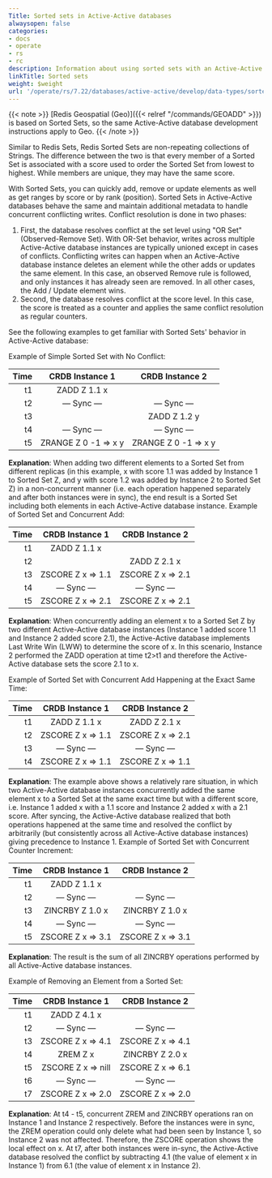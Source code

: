 ```yaml
---
Title: Sorted sets in Active-Active databases
alwaysopen: false
categories:
- docs
- operate
- rs
- rc
description: Information about using sorted sets with an Active-Active database.
linkTitle: Sorted sets
weight: $weight
url: '/operate/rs/7.22/databases/active-active/develop/data-types/sorted-sets/'
---
```

{{< note >}}
[Redis Geospatial (Geo)]({{< relref "/commands/GEOADD" >}}) is based on Sorted Sets, so the same Active-Active database development instructions apply to Geo.
{{< /note >}}

Similar to Redis Sets, Redis Sorted Sets are non-repeating collections
of Strings. The difference between the two is that every member of a
Sorted Set is associated with a score used to order the Sorted Set from
lowest to highest. While members are unique, they may have the same
score.

With Sorted Sets, you can quickly add, remove or update elements as
well as get ranges by score or by rank (position). Sorted Sets in Active-Active databases
behave the same and maintain additional metadata to handle concurrent
conflicting writes. Conflict resolution is done in two
phases:

1. First, the database resolves conflict at the set level using "OR
    Set" (Observed-Remove Set). With OR-Set behavior, writes across
    multiple Active-Active database instances are typically unioned except in cases of
    conflicts. Conflicting writes can happen when an Active-Active database instance
    deletes an element while the other adds or updates the same element.
    In this case, an observed Remove rule is followed, and only
    instances it has already seen are removed. In all other cases, the
    Add / Update element wins.
1. Second, the database resolves conflict at the score level. In this
    case, the score is treated as a counter and applies the same
    conflict resolution as regular counters.

See the following examples to get familiar with Sorted Sets'
behavior in Active-Active database:

Example of Simple Sorted Set with No
Conflict:

|  **Time** | **CRDB Instance 1** | **CRDB Instance 2** |
|  ------: | :------: | :------: |
|  t1 | ZADD Z 1.1 x |  |
|  t2 | — Sync — | — Sync — |
|  t3 |  | ZADD Z 1.2 y |
|  t4 | — Sync — | — Sync — |
|  t5 | ZRANGE Z 0 -1 => x y | ZRANGE Z 0 -1 => x y |

**Explanation**:
When adding two different elements to a Sorted Set from different
replicas (in this example, x with score 1.1 was added by Instance 1 to
Sorted Set Z, and y with score 1.2 was added by Instance 2 to Sorted Set
Z) in a non-concurrent manner (i.e. each operation happened separately
and after both instances were in sync), the end result is a Sorted
Set including both elements in each Active-Active database instance.
Example of Sorted Set and Concurrent
Add:

|  **Time** | **CRDB Instance 1** | **CRDB Instance 2** |
|  ------: | :------: | :------: |
|  t1 | ZADD Z 1.1 x |  |
|  t2 |  | ZADD Z 2.1 x |
|  t3 | ZSCORE Z x => 1.1 | ZSCORE Z x => 2.1 |
|  t4 | — Sync — | — Sync — |
|  t5 | ZSCORE Z x => 2.1 | ZSCORE Z x => 2.1 |

**Explanation**:
When concurrently adding an element x to a Sorted Set Z by two different
Active-Active database instances (Instance 1 added score 1.1 and Instance 2 added score
2.1), the Active-Active database implements Last Write Win (LWW) to determine the score of
x. In this scenario, Instance 2 performed the ZADD operation at time
t2\>t1 and therefore the Active-Active database sets the score 2.1 to
x.

Example of Sorted Set with Concurrent Add Happening at the Exact Same
Time:

|  **Time** | **CRDB Instance 1** | **CRDB Instance 2** |
|  ------: | :------: | :------: |
|  t1 | ZADD Z 1.1 x | ZADD Z 2.1 x |
|  t2 | ZSCORE Z x => 1.1 | ZSCORE Z x => 2.1 |
|  t3 | — Sync — | — Sync — |
|  t4 | ZSCORE Z x => 1.1 | ZSCORE Z x => 1.1 |

**Explanation**:
The example above shows a relatively rare situation, in which two Active-Active database
instances concurrently added the same element x to a Sorted Set at the
same exact time but with a different score, i.e. Instance 1 added x with
a 1.1 score and Instance 2 added x with a 2.1 score. After syncing, the
Active-Active database realized that both operations happened at the same time and
resolved the conflict by arbitrarily (but consistently across all Active-Active database
instances) giving precedence to Instance 1.
Example of Sorted Set with Concurrent Counter
Increment:

|  **Time** | **CRDB Instance 1** | **CRDB Instance 2** |
|  ------: | :------: | :------: |
|  t1 | ZADD Z 1.1 x |  |
|  t2 | — Sync — | — Sync — |
|  t3 | ZINCRBY Z 1.0 x | ZINCRBY Z 1.0 x |
|  t4 | — Sync — | — Sync — |
|  t5 | ZSCORE Z x => 3.1 | ZSCORE Z x => 3.1 |

**Explanation**:
The result is the sum of all
ZINCRBY
operations performed by all Active-Active database instances.

Example of Removing an Element from a Sorted
Set:

|  **Time** | **CRDB Instance 1** | **CRDB Instance 2** |
|  ------: | :------: | :------: |
|  t1 | ZADD Z 4.1 x |  |
|  t2 | — Sync — | — Sync — |
|  t3 | ZSCORE Z x => 4.1 | ZSCORE Z x => 4.1 |
|  t4 | ZREM Z x | ZINCRBY Z 2.0 x |
|  t5 | ZSCORE Z x => nill | ZSCORE Z x => 6.1 |
|  t6 | — Sync — | — Sync — |
|  t7 | ZSCORE Z x => 2.0 | ZSCORE Z x => 2.0 |

**Explanation**:
At t4 - t5, concurrent ZREM and ZINCRBY operations ran on Instance 1
and Instance 2 respectively. Before the instances were in sync, the ZREM
operation could only delete what had been seen by Instance 1, so
Instance 2 was not affected. Therefore, the ZSCORE operation shows the
local effect on x. At t7, after both instances were in-sync, the Active-Active database
resolved the conflict by subtracting 4.1 (the value of element x in
Instance 1) from 6.1 (the value of element x in Instance 2).
